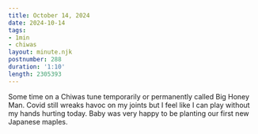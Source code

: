 ```yaml
---
title: October 14, 2024
date: 2024-10-14
tags:
- 1min
- chiwas
layout: minute.njk
postnumber: 288
duration: '1:10'
length: 2305393
---
```

Some time on a Chiwas tune temporarily or permanently called Big Honey Man. Covid still wreaks havoc on my joints but I feel like I can play without my hands hurting today. Baby was very happy to be planting our first new Japanese maples.  
